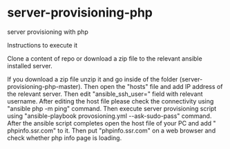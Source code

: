 # server-provisioning-php
server provisioning with php


Instructions to execute it

Clone a content of repo or download a zip file to the relevant ansible installed server.

If you download a zip file unzip it and go inside of the folder (server-provisioning-php-master).
Then open the "hosts" file and add IP address of the relevant server.
Then edit "ansible_ssh_user=" field with relevant username.
After editing the host file please check the connectivity using "ansible php -m ping" command.
Then execute server provisioning script using "ansible-playbook provosioning.yml --ask-sudo-pass" command.
After the ansible script completes open the host file of your PC and add "<Relavant-IP-Address>   phpinfo.ssr.com" to it.
Then put "phpinfo.ssr.com" on a web browser and check whether php info page is loading.
